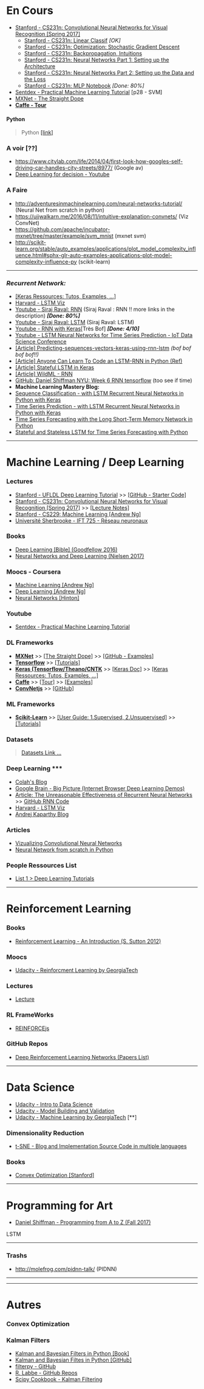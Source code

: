 

# En Cours

- [Stanford - CS231n: Convolutional Neural Networks for Visual Recognition [Spring 2017]](http://cs231n.stanford.edu/syllabus.html)
  - [Stanford - CS231n: Linear Classif](http://cs231n.github.io/linear-classify/) *[OK]*
  - [Stanford - CS231n: Optimization: Stochastic Gradient Descent](http://cs231n.github.io/optimization-1/)
  - [Stanford - CS231n: Backpropagation, Intuitions]()
  - [Stanford - CS231n: Neural Networks Part 1: Setting up the Architecture]()
  - [Stanford - CS231n: Neural Networks Part 2: Setting up the Data and the Loss]()
  - [Stanford - CS231n: MLP Notebook](http://cs.stanford.edu/people/karpathy/cs231nfiles/minimal_net.html) *[Done: 80%]*
- [Sentdex - Practical Machine Learning Tutorial](https://pythonprogramming.net/machine-learning-tutorial-python-introduction/) [p28 - SVM]
- [MXNet - The Straight Dope](http://thestraightdope.mxnet.io/)
- [**Caffe - Tour**](http://caffe.berkeleyvision.org/tutorial/)

#### Python
> Python [[link]](https://github.com/Antoine-Darfeuil/tests/blob/master/python.md)

### A voir [??]

- https://www.citylab.com/life/2014/04/first-look-how-googles-self-driving-car-handles-city-streets/8977/ (Google av)
- [Deep Learning for decision - Youtube](https://www.youtube.com/watch?v=EtMyH_--vnU)

### A Faire
- http://adventuresinmachinelearning.com/neural-networks-tutorial/ (Neural Net from scratch in python)
- https://ujjwalkarn.me/2016/08/11/intuitive-explanation-convnets/ (Viz ConvNet)
- https://github.com/apache/incubator-mxnet/tree/master/example/svm_mnist (mxnet svm)
- http://scikit-learn.org/stable/auto_examples/applications/plot_model_complexity_influence.html#sphx-glr-auto-examples-applications-plot-model-complexity-influence-py (scikit-learn)

---
### ***Recurrent Network:***
- [[Keras Ressources: Tutos, Examples, ...]](https://github.com/fchollet/keras-resources)
- [Harvard - LSTM Viz](http://lstm.seas.harvard.edu/)
- [Youtube - Siraj Raval: RNN](https://www.youtube.com/watch?v=BwmddtPFWtA) (Siraj Raval : RNN !! more links in the description) ***[Done: 80%]***
- [Youtube - Siraj Raval: LSTM](https://www.youtube.com/watch?v=9zhrxE5PQgY&list=PL2-dafEMk2A7mu0bSksCGMJEmeddU_H4D&index=16) (Siraj Raval: LSTM)
- [Youtube - RNN with Keras](https://www.youtube.com/watch?v=4rG8IsKdC3U)[Très Bof] ***[Done: 4/10]***
- [Youtube - LSTM Neural Networks for Time Series Prediction - IoT Data Science Conference](https://www.youtube.com/watch?v=2np77NOdnwk)
- [[Article] Predicting-sequences-vectors-keras-using-rnn-lstm](http://danielhnyk.cz/predicting-sequences-vectors-keras-using-rnn-lstm/) *(bof bof bof bof!!)*
- [[Article] Anyone Can Learn To Code an LSTM-RNN in Python (Ref)](https://iamtrask.github.io/2015/11/15/anyone-can-code-lstm/)
- [[Article] Stateful LSTM in Keras](http://philipperemy.github.io/keras-stateful-lstm/)
- [[Article] WildML - RNN](http://www.wildml.com/2015/09/recurrent-neural-networks-tutorial-part-1-introduction-to-rnns/)
- [GitHub: Daniel Shiffman NYU: Week 6 RNN tensorflow](https://github.com/shiffman/NOC-S17-2-Intelligence-Learning/blob/master/week6-rnn-tensorflow/README.md) (too see if time)
- **Machine Learning Mastery Blog:**
- [Sequence Classification - with LSTM Recurrent Neural Networks in Python with Keras](https://machinelearningmastery.com/sequence-classification-lstm-recurrent-neural-networks-python-keras/)
- [Time Series Prediction - with LSTM Recurrent Neural Networks in Python with Keras](https://machinelearningmastery.com/time-series-prediction-lstm-recurrent-neural-networks-python-keras/)
- [Time Series Forecasting with the Long Short-Term Memory Network in Python](https://machinelearningmastery.com/time-series-forecasting-long-short-term-memory-network-python/)
- [Stateful and Stateless LSTM for Time Series Forecasting with Python](https://machinelearningmastery.com/stateful-stateless-lstm-time-series-forecasting-python/)






---
# Machine Learning / Deep Learning

### Lectures

- [Stanford - UFLDL Deep Learning Tutorial](http://ufldl.stanford.edu/tutorial/) >> [[GitHub - Starter Code]](https://github.com/amaas/stanford_dl_ex)
- [Stanford - CS231n: Convolutional Neural Networks for Visual Recognition [Spring 2017]](http://cs231n.stanford.edu/syllabus.html) >> [[Lecture Notes]](http://cs231n.github.io/)
- [Stanford - CS229: Machine Learning [Andrew Ng]](http://cs229.stanford.edu/)
- [Université Sherbrooke - IFT 725 - Réseau neuronaux](http://info.usherbrooke.ca/hlarochelle/cours/ift725_A2013/contenu.html)

### Books

- [Deep Learning [Bible] (Goodfellow 2016)](http://www.deeplearningbook.org/)
- [Neural Networks and Deep Learning (Nielsen 2017)](http://neuralnetworksanddeeplearning.com/)

### Moocs - Coursera

- [Machine Learning [Andrew Ng]](https://www.coursera.org/learn/machine-learning)
- [Deep Learning [Andrew Ng]](https://www.coursera.org/specializations/deep-learning)
- [Neural Networks [Hinton]](https://www.coursera.org/learn/neural-networks)

### Youtube
- [Sentdex - Practical Machine Learning Tutorial](https://pythonprogramming.net/machine-learning-tutorial-python-introduction/)

### DL Frameworks

- [**MXNet**](https://mxnet.incubator.apache.org/) >> [[The Straight Dope]](http://thestraightdope.mxnet.io/) >> [[GitHub - Examples]](https://github.com/apache/incubator-mxnet/tree/master/example)
- [**Tensorflow**](https://www.tensorflow.org/) >> [[Tutorials]](https://www.tensorflow.org/tutorials/)
- [**Keras (Tensorflow/Theano/CNTK**](https://github.com/fchollet/keras) >> [[Keras Doc]](https://keras.io/) >> [[Keras Ressources: Tutos, Examples, ...]](https://github.com/fchollet/keras-resources)
- [**Caffe**](http://caffe.berkeleyvision.org/) >> [[Tour]](http://caffe.berkeleyvision.org/tutorial/) >> [[Examples]](https://github.com/BVLC/caffe/tree/master/examples)
- [**ConvNetjs**](http://cs.stanford.edu/people/karpathy/convnetjs/) >> [[GitHub]](https://github.com/karpathy/convnetjs)


### ML Frameworks

- [**Scikit-Learn**](http://scikit-learn.org/stable/index.html) >> [[User Guide: 1.Supervised, 2.Unsupervised]](http://scikit-learn.org/stable/user_guide.html) >> [[Tutorials]](http://scikit-learn.org/stable/tutorial/index.html)


### Datasets
> [Datasets Link ...](https://github.com/Antoine-Darfeuil/tests/blob/master/datasets.md)


### Deep Learning ***

- [Colah's Blog](http://colah.github.io/)
- [Google Brain - Big Picture (Internet Browser Deep Learning Demos)](https://research.google.com/bigpicture/)
- [Article: The Unreasonable Effectiveness of Recurrent Neural Networks](http://karpathy.github.io/2015/05/21/rnn-effectiveness/) >> [GitHub RNN Code](https://github.com/karpathy/char-rnn)
- [Harvard - LSTM Viz](http://lstm.seas.harvard.edu/)
- [Andrej Kaparthy Blog](http://karpathy.github.io/)

### Articles

- [Vizualizing Convolutional Neural Networks](https://ujjwalkarn.me/2016/08/11/intuitive-explanation-convnets/)
- [Neural Network from scratch in Python](http://adventuresinmachinelearning.com/neural-networks-tutorial/)


### People Ressources List

- [List 1 > Deep Learning Tutorials](https://handong1587.github.io/deep_learning/2015/10/09/dl-tutorials.html#mxnet)




---
# Reinforcement Learning


### Books

- [Reinforcement Learning - An Introduction (S. Sutton 2012)](http://people.inf.elte.hu/lorincz/Files/RL_2006/SuttonBook.pdf)

### Moocs

- [Udacity - Reinforcment Learning by GeorgiaTech](https://www.udacity.com/course/reinforcement-learning--ud600)

### Lectures

- [Lecture](https://katefvision.github.io/)


### RL FrameWorks

- [REINFORCEjs](http://cs.stanford.edu/people/karpathy/reinforcejs/index.html)


### GitHub Repos

- [Deep Reinforcement Learning Networks (Papers List)](https://github.com/5vision/deep-reinforcement-learning-networks)


---
# Data Science 

- [Udacity - Intro to Data Science](https://www.udacity.com/course/intro-to-data-science--ud359)
- [Udacity - Model Building and Validation](https://www.udacity.com/course/model-building-and-validation--ud919)
- [Udacity - Machine Learning by GeorgiaTech](https://www.udacity.com/course/machine-learning--ud262) [**]


### Dimensionality Reduction

- [t-SNE - Blog and Implementation Source Code in multiple languages](http://lvdmaaten.github.io/tsne/)

### Books

- [Convex Optimization [Stanford]](https://stanford.edu/~boyd/cvxbook/)

---
# Programming for Art

- [Daniel Shiffman - Programming from A to Z (Fall 2017)](https://github.com/shiffman/A2Z-F17)

LSTM


---
### Trashs

- http://molefrog.com/pidnn-talk/ (PIDNN)





---
---
# Autres

### Convex Optimization


### Kalman Filters
- [Kalman and Bayesian Filters in Python [Book]](http://nbviewer.jupyter.org/github/rlabbe/Kalman-and-Bayesian-Filters-in-Python/blob/master/table_of_contents.ipynb)
- [Kalman and Bayesian Filtes in Python [GitHub]](https://github.com/rlabbe/Kalman-and-Bayesian-Filters-in-Python)
- [filterpy - GitHub](https://github.com/rlabbe/filterpy)
- [R. Labbe - GitHub Repos](https://github.com/rlabbe?tab=repositories)
- [Scipy Cookbook - Kalman Filtering](http://scipy-cookbook.readthedocs.io/items/KalmanFiltering.html)
